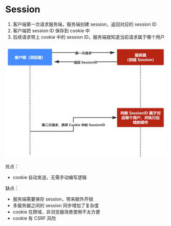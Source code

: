 # Session

1. 客户端第一次请求服务端，服务端创建 session，返回对应的 session ID
2. 客户端把 session ID 保存到 cookie 中
3. 后续请求带上 cookie 中的 session ID，服务端就知道当前请求属于哪个用户

![](assets/session.png)

优点：

- cookie 自动发送，无需手动编写逻辑

缺点：

- 服务端需要保存 session，带来额外开销
- 多服务器之间的 session 同步增加了复杂度
- cookie 在跨域、非浏览器场景使用不太方便
- cookie 有 CSRF 风险
